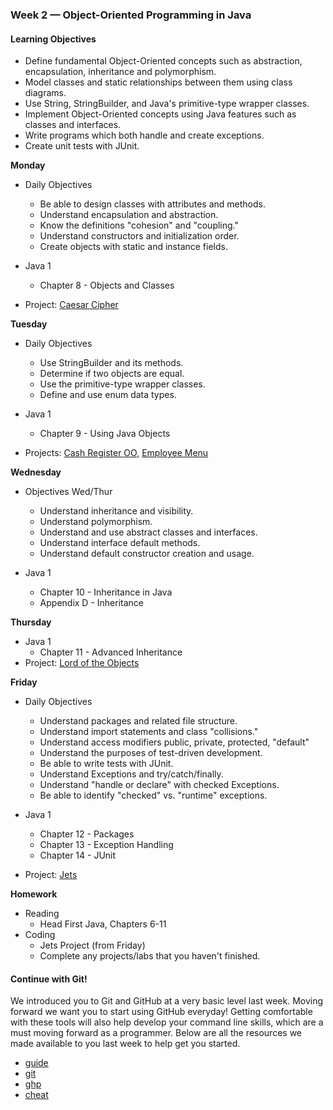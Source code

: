 ### Week 2 — Object-Oriented Programming in Java

#### Learning Objectives

* Define fundamental Object-Oriented concepts such as abstraction, encapsulation, inheritance and polymorphism.
* Model classes and static relationships between them using class diagrams.
* Use String, StringBuilder, and Java's primitive-type wrapper classes.
* Implement Object-Oriented concepts using Java features such as classes and interfaces.
* Write programs which both handle and create exceptions. 
* Create unit tests with JUnit.

**Monday**
* Daily Objectives
  * Be able to design classes with attributes and methods.
  * Understand encapsulation and abstraction.
  * Know the definitions "cohesion" and "coupling."
  * Understand constructors and initialization order.
  * Create objects with static and instance fields.
  
* Java 1
   * Chapter 8 - Objects and Classes
* Project: [Caesar Cipher](caesarCipher/README.md) 

**Tuesday**
* Daily Objectives
  * Use StringBuilder and its methods.
  * Determine if two objects are equal.
  * Use the primitive-type wrapper classes.
  * Define and use enum data types.

* Java 1
   * Chapter 9 - Using Java Objects 
* Projects: [Cash Register OO](OOCashRegister/README.md), [Employee Menu](employee_menu/README.md)  

**Wednesday**
* Objectives Wed/Thur
  * Understand inheritance and visibility.
  * Understand polymorphism.
  * Understand and use abstract classes and interfaces.
  * Understand interface default methods.
  * Understand default constructor creation and usage.
  
* Java 1
   * Chapter 10 - Inheritance in Java 
   * Appendix D - Inheritance

**Thursday**
* Java 1
   * Chapter 11 - Advanced Inheritance 
* Project:  [Lord of the Objects](lord_of_the_objects/README.md)  

**Friday**
* Daily Objectives
  * Understand packages and related file structure.
  * Understand import statements and class "collisions."
  * Understand access modifiers public, private, protected, "default"
  * Understand the purposes of test-driven development.
  * Be able to write tests with JUnit.
  * Understand Exceptions and try/catch/finally.
  * Understand "handle or declare" with checked Exceptions.
  * Be able to identify "checked" vs. "runtime" exceptions.
  
* Java 1
   * Chapter 12 - Packages 
   * Chapter 13 - Exception Handling 
   * Chapter 14 - JUnit 
* Project:    [Jets](jets/README.md)  

**Homework**
* Reading
  * Head First Java, Chapters 6-11
* Coding
  * Jets Project (from Friday)
  * Complete any projects/labs that you haven't finished.

#### Continue with Git!

We introduced you to Git and GitHub at a very basic level last week. Moving forward we want you to start using GitHub everyday! Getting comfortable with these tools will also help develop your command line skills, which are a must moving forward as a programmer. Below are all the resources we made available to you last week to help get you started.

* [guide](https://guides.github.com/features/pages/)
* [git](https://github.com/SkillDistillery/SD-Core/blob/master/resources/github_resources.md)
* [ghp](https://github.com/SkillDistillery/SD-Core/blob/master/resources/github_pages.md)
* [cheat](https://github.com/SkillDistillery/SD-Core/blob/master/resources/git_cheatsheet.md)
